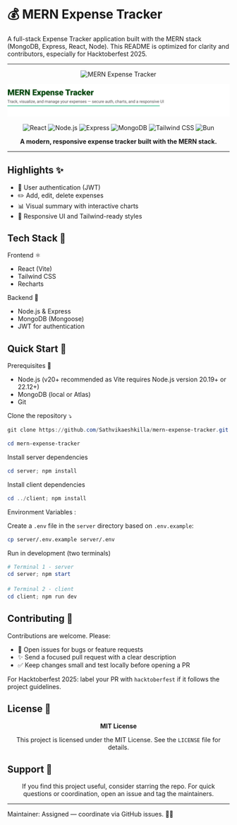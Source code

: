 <!--
  MERN Expense Tracker - README
  Polished for Hacktoberfest 2025: banner, badges, lightweight SVG tagline, concise sections.
-->

# 💰 MERN Expense Tracker

A full-stack Expense Tracker application built with the MERN stack (MongoDB, Express, React, Node). This README is optimized for clarity and contributors, especially for Hacktoberfest 2025.

---

<div align="center">
  <!-- Green banner -->
  <img src="https://img.shields.io/badge/MERN-Expense%20Tracker-%2300a86b?style=for-the-badge&logo=appveyor" alt="MERN Expense Tracker" />

  <!-- Polished SVG header + subtitle -->
  <p>
    <img src="./client/src/assets/logo.svg" alt="MERN Expense Tracker" width="760"/>
  </p>

  <!-- Tech badges -->
  <p>
    <img src="https://img.shields.io/badge/React-20232A?style=flat&logo=react&logoColor=61DAFB" alt="React" />
    <img src="https://img.shields.io/badge/Node.js-339933?style=flat&logo=node.js&logoColor=white" alt="Node.js" />
    <img src="https://img.shields.io/badge/Express-000000?style=flat&logo=express&logoColor=white" alt="Express" />
    <img src="https://img.shields.io/badge/MongoDB-47A248?style=flat&logo=mongodb&logoColor=white" alt="MongoDB" />
    <img src="https://img.shields.io/badge/Tailwind-CB3837?style=flat&logo=tailwindcss&logoColor=white" alt="Tailwind CSS" />
    <img src="https://img.shields.io/badge/Bun-000000?style=flat&logo=bun&logoColor=white" alt="Bun" />
  </p>

  <p><strong>A modern, responsive expense tracker built with the MERN stack.</strong></p>
</div>

---

## Highlights ✨

- 🔐 User authentication (JWT)
- ✏️ Add, edit, delete expenses
- 📊 Visual summary with interactive charts
- 📱 Responsive UI and Tailwind-ready styles

## Tech Stack 🧰

Frontend ⚛️

- React (Vite)
- Tailwind CSS
- Recharts

Backend 🧩

- Node.js & Express
- MongoDB (Mongoose)
- JWT for authentication

## Quick Start 🚀

Prerequisites 🧾

- Node.js (v20+ recommended as Vite requires Node.js version 20.19+ or 22.12+)
- MongoDB (local or Atlas)
- Git

Clone the repository ⤵️

```powershell
git clone https://github.com/Sathvikaeshkilla/mern-expense-tracker.git
```

```powershell
cd mern-expense-tracker
```

Install server dependencies

```powershell
cd server; npm install
```

Install client dependencies

```powershell
cd ../client; npm install
```

Environment Variables : 

Create a `.env` file in the `server` directory based on `.env.example`:

```bash
cp server/.env.example server/.env
```

Run in development (two terminals)

```powershell
# Terminal 1 - server
cd server; npm start

# Terminal 2 - client
cd client; npm run dev
```

## Contributing 🤝

Contributions are welcome. Please:

- 🐛 Open issues for bugs or feature requests
- ✨ Send a focused pull request with a clear description
- ✅ Keep changes small and test locally before opening a PR

For Hacktoberfest 2025: label your PR with `hacktoberfest` if it follows the project guidelines.

## License 📄

<div align="center">
  <strong>MIT License</strong>

  <p>This project is licensed under the MIT License. See the <code>LICENSE</code> file for details.</p>
</div>

## Support 💬

<div align="center">
  <p>If you find this project useful, consider starring the repo. For quick questions or coordination, open an issue and tag the maintainers.</p>
</div>

---

Maintainer: Assigned — coordinate via GitHub issues. 🧑‍🔧

